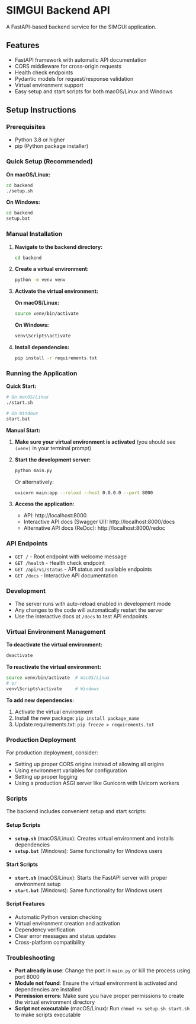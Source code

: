 # SIMGUI Backend API

A FastAPI-based backend service for the SIMGUI application.

## Features

- FastAPI framework with automatic API documentation
- CORS middleware for cross-origin requests
- Health check endpoints
- Pydantic models for request/response validation
- Virtual environment support
- Easy setup and start scripts for both macOS/Linux and Windows

## Setup Instructions

### Prerequisites

- Python 3.8 or higher
- pip (Python package installer)

### Quick Setup (Recommended)

**On macOS/Linux:**
```bash
cd backend
./setup.sh
```

**On Windows:**
```cmd
cd backend
setup.bat
```

### Manual Installation

1. **Navigate to the backend directory:**
   ```bash
   cd backend
   ```

2. **Create a virtual environment:**
   ```bash
   python -m venv venv
   ```

3. **Activate the virtual environment:**
   
   **On macOS/Linux:**
   ```bash
   source venv/bin/activate
   ```
   
   **On Windows:**
   ```bash
   venv\Scripts\activate
   ```

4. **Install dependencies:**
   ```bash
   pip install -r requirements.txt
   ```

### Running the Application

**Quick Start:**
```bash
# On macOS/Linux
./start.sh

# On Windows
start.bat
```

**Manual Start:**
1. **Make sure your virtual environment is activated** (you should see `(venv)` in your terminal prompt)

2. **Start the development server:**
   ```bash
   python main.py
   ```
   
   Or alternatively:
   ```bash
   uvicorn main:app --reload --host 0.0.0.0 --port 8000
   ```

3. **Access the application:**
   - API: http://localhost:8000
   - Interactive API docs (Swagger UI): http://localhost:8000/docs
   - Alternative API docs (ReDoc): http://localhost:8000/redoc

### API Endpoints

- `GET /` - Root endpoint with welcome message
- `GET /health` - Health check endpoint
- `GET /api/v1/status` - API status and available endpoints
- `GET /docs` - Interactive API documentation

### Development

- The server runs with auto-reload enabled in development mode
- Any changes to the code will automatically restart the server
- Use the interactive docs at `/docs` to test API endpoints

### Virtual Environment Management

**To deactivate the virtual environment:**
```bash
deactivate
```

**To reactivate the virtual environment:**
```bash
source venv/bin/activate  # macOS/Linux
# or
venv\Scripts\activate     # Windows
```

**To add new dependencies:**
1. Activate the virtual environment
2. Install the new package: `pip install package_name`
3. Update requirements.txt: `pip freeze > requirements.txt`

### Production Deployment

For production deployment, consider:
- Setting up proper CORS origins instead of allowing all origins
- Using environment variables for configuration
- Setting up proper logging
- Using a production ASGI server like Gunicorn with Uvicorn workers

### Scripts

The backend includes convenient setup and start scripts:

#### Setup Scripts
- **`setup.sh`** (macOS/Linux): Creates virtual environment and installs dependencies
- **`setup.bat`** (Windows): Same functionality for Windows users

#### Start Scripts
- **`start.sh`** (macOS/Linux): Starts the FastAPI server with proper environment setup
- **`start.bat`** (Windows): Same functionality for Windows users

#### Script Features
- Automatic Python version checking
- Virtual environment creation and activation
- Dependency verification
- Clear error messages and status updates
- Cross-platform compatibility

### Troubleshooting

- **Port already in use**: Change the port in `main.py` or kill the process using port 8000
- **Module not found**: Ensure the virtual environment is activated and dependencies are installed
- **Permission errors**: Make sure you have proper permissions to create the virtual environment directory
- **Script not executable** (macOS/Linux): Run `chmod +x setup.sh start.sh` to make scripts executable
